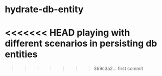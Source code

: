 # hydrate-db-entity
<<<<<<< HEAD
playing with different scenarios in persisting db entities
=======
>>>>>>> 369c3a2... first commit
